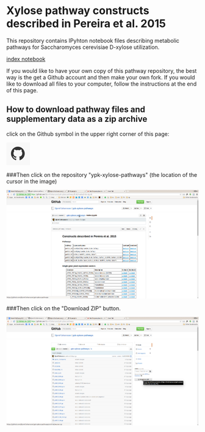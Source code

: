 # Xylose pathway constructs described in Pereira et al. 2015

This repository contains IPyhton notebook files describing metabolic pathways
for Saccharomyces cerevisiae D-xylose utilization.

[index notebook](http://nbviewer.ipython.org/github/BjornFJohansson/ypk-xylose-pathways/blob/master/index.ipynb)

If you would like to have your own copy of this pathway repository, the best way is the get a 
Github account and then make your own fork. If you would like to download all files to your 
computer, follow the instructions at the end of this page.

## How to download pathway files and supplementary data as a zip archive

click on the Github symbol in the upper right corner of this page:

![git_cat](git_cat.png)

###Then click on the repository "ypk-xylose-pathways" (the location of the cursor in the image)

![go_to_repo](go_to_git_repo.png)

###Then click on the "Download ZIP" button.

![download_as_zip](download_as_zip.png)
